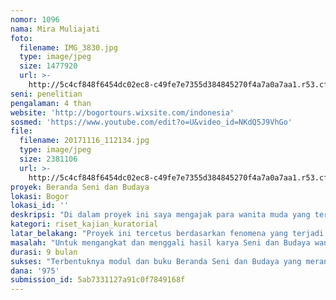```yaml
---
nomor: 1096
nama: Mira Muliajati
foto:
  filename: IMG_3830.jpg
  type: image/jpeg
  size: 1477920
  url: >-
    http://5c4cf848f6454dc02ec8-c49fe7e7355d384845270f4a7a0a7aa1.r53.cf2.rackcdn.com/54cba0dd-f511-4b72-b93c-7a899269e05a/IMG_3830.jpg
seni: penelitian
pengalaman: 4 than
website: 'http://bogortours.wixsite.com/indonesia'
sosmed: 'https://www.youtube.com/edit?o=U&video_id=NKdQ5J9VhGo'
file:
  filename: 20171116_112134.jpg
  type: image/jpeg
  size: 2381106
  url: >-
    http://5c4cf848f6454dc02ec8-c49fe7e7355d384845270f4a7a0a7aa1.r53.cf2.rackcdn.com/60c5da31-02fc-4c5d-a960-0cc57535e567/20171116_112134.jpg
proyek: Beranda Seni dan Budaya
lokasi: Bogor
lokasi_id: ''
deskripsi: "Di dalam proyek ini saya mengajak para wanita muda yang tertarik akan seni dan budaya untuk meniliti sejarah tentang hasil karya wanita leluhur seperti  kuliner,  gaya hidup dan tradisi wanita leluhur, karya seni seperti kain tenun dan kerajinannya. Hasil penelitian akan didokumentasikan ke dalam bentuk buku, module pengetahuan dan juga video agar dapat di akses oleh generasi berikutnya melalui Beranda Seni dan Budaya yang akan dikelola oleh para wanita. Untuk keberlangsungan penelitian setelah proyek selesai, Beranda Seni dan Budaya akan membuat sebuah aplikasi traveling yang merangkum beberapa informasi penting dan menarik bagi para pelancong, Beranda Seni dan Budaya ini pun akan membuka dan menjalankan workshop regular yang mengupas dan mengulik serta mempraktekan beberapa hasil penelitian seperti tehnik memasak kuliner lawas, membagikan resepnya dan membuat video mengenai kegiatan tersebut. \r\nProyek ini akan melibatkan beberapa kelompok masyarakat dan mengandalkan kolaborasi aktif dari setiap kelompok, prioritas akan diberikan kepada para wanita yang memiliki semangat dan ketertarikan untuk merivitalisasikan kembali seni dan budaya masa lalu, melestarikannya kembali hingga generasi berikutnya. Di Beranda Seni dan Budaya pun akan memfasilitasi ibu bekerja yang ingin berkarya dan mengembangkan kemampuan meneiliti, menulis atau menjalankan workshop proyek, untuk mendukung mereka, proyek akan menyediakan tempat kreasi bagi anak-anak nya. \r\n"
kategori: riset_kajian_kuratorial
latar_belakang: "Proyek ini tercetus berdasarkan fenomena yang terjadi sekarang ini perihal kurangnya pengetahuan mengenai sejarah dan hasil karya para wanita leluhur sehingga menyebabkan generasi muda khususnya wanita tidak mengenal karya seni para leluhur mereka apalagi mengaplikasikan dan melestarikannya.\r\n\r\nHampir setengah dari populasi di Indonesia (49.75%) atalha peempuan, tetapi hasil karya mereka belum banyak dipertunjukan  dan partisipasi perempuan dalam bekerja dan berkarya masih lebih renda daripada laki-laki. Berdasarkan data 51% perempuan berpartisipasi dalam dunia kerja, dibandingkan 85% laki-laki. Maka dari itu Indonesia ranking pertama di kesenjangan gender diantara lima negara ASEAN. \r\n\r\nOleh karens itu, provek ini ingin menjadi wadah bagi para perempuan yang memilik semangat seni dan ketertarikan budaya yang tinggi untuk merangkul para perempuan lain dalam mengangkat, mengenal dan melestarikan budaya wanita leluhur agar perempuan Indonesia tetap dapat memperbaiki tariff hidupnya melalui Seni dan Budaya leluhur."
masalah: "Untuk mengangkat dan menggali hasil karya Seni dan Budaya wanita leluhur Indonesia dan mendokumentasikannya ke dalam sebuah catatan, modul, buku dan media elektronik sehingga dapat dilestarikan oleh generasi wanita penerus.\r\n1. Memberikan keterampilan meniliti sebuah hasil karya melalui pelatihan.\r\n2.Melatih wanita \"champion /penggerak\" yang akan menjadi pemimpin dan penggerak dalam penelitian di setiap tema yang di teliti yang berhubungan dengan Seni dan Budaya wanita leluhur.\r\n3. Memberikan pelatihan mengenai cara-cara mendokumentasikan hasil penelitian ke dalam sebuah buku, tulisan, jurnal atau modul.\r\n4. Mengadakan praktek penelitian bersama untuk sebuah topik seni dan budaya yang menyangkut karya wanita leluhur, kuliner, tradisi, gaya hidup, peninggalan bersejarah, hasil kerajinan, seperti tenun dan pewarnaan alami.\r\n5. Mengadakan pelatihan untuk kegiatan memasak masakan wanita leluhur.\r\n6. Membuat video tema penelitian hasil karya wanita leluhur tersebut dan menyebarkan nya ke komunitas pariwisata, sekolah dan organisasi pemuda melalui sebuah kampanye atau road show.\r\n7. Membuat kegiatan karya seni anak wanita leluhur yang diturnkan kembali untuk anak bagi ibu atau wanita pekerja yang terlibat dengan proyek ini.\r\n8. Membuat aplikasi travel bagi para pelancong untuk lebih mempromosikan tema penelitian hasil karya seni dan budaya wanita leluhur untuk dipakai pada saat perjalanan wisata.\r\n"
durasi: 9 bulan
sukses: "Terbentuknya modul dan buku Beranda Seni dan Budaya yang merangkum hasil penelitian.\r\n2. 100 wanita dilatih dalam kurun waktu proyek Beranda Seni dan Budaya.\r\n3. Terpilih dan terlatih 10 champions wanita yang akan menjadi penggerak penelitian dan kampanye Seni dan Budaya.\r\n4. Terbentuknya 10 video tema penelitian.\r\n5. Terbentuknya aplikasi traveling yang berisikan informasi tema Seni dan Budaya.\r\n6. Terlaksananya 10 workshop yang mengangkat 10 tema Seni dan Budaya leluhur dalam kurun waktu proyek.\r\n7. Terlaksananya 10 road show yang mengkampanyekan 10 tema Seni dan Budaya leluhur ke masyarakat luas dalam kurun waktu proyek.\r\n8. Terbentuknya kegiatan karya seni untuk anak-anak wanita pekerja Seni dan Budaya.\r\n9. Terlaksananya 10 workshop pelatihan menulis dan mendokumentasikan hasil penelitian.\r\n"
dana: '975'
submission_id: 5ab7331127a91c0f7849168f
---
```

